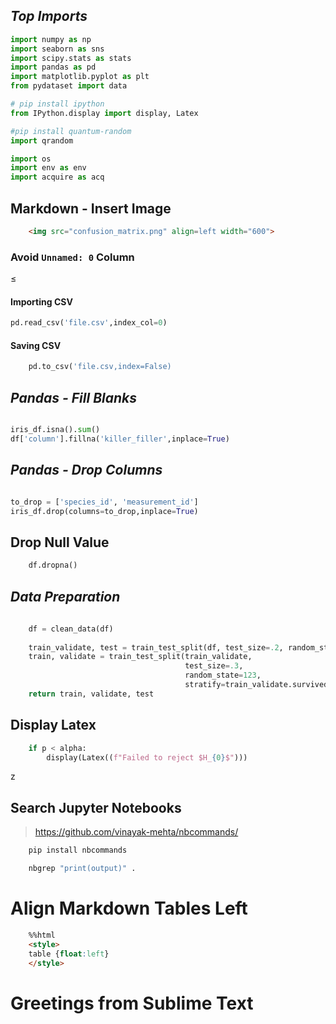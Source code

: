 ## _Top Imports_
```python
import numpy as np
import seaborn as sns
import scipy.stats as stats
import pandas as pd
import matplotlib.pyplot as plt
from pydataset import data

# pip install ipython
from IPython.display import display, Latex

#pip install quantum-random
import qrandom

import os
import env as env
import acquire as acq
```

## Markdown - Insert Image
```html
	<img src="confusion_matrix.png" align=left width="600">
```

### Avoid `Unnamed: 0` Column
≤
#### Importing CSV
```python
pd.read_csv('file.csv',index_col=0)
```
#### Saving CSV
```python
	pd.to_csv('file.csv,index=False)
```
## _Pandas - Fill Blanks_


```python

iris_df.isna().sum()
df['column'].fillna('killer_filler',inplace=True)

```
## _Pandas - Drop Columns_

```python

to_drop = ['species_id', 'measurement_id']
iris_df.drop(columns=to_drop,inplace=True)

```
## Drop Null Value
```python
	df.dropna()
```
## _Data Preparation_
```python
	
	df = clean_data(df)
	
	train_validate, test = train_test_split(df, test_size=.2, random_state=123, stratify=df.survived)
	train, validate = train_test_split(train_validate, 
                                       test_size=.3, 
                                       random_state=123, 
                                       stratify=train_validate.survived)
	return train, validate, test
```

## Display Latex
```python
	if p < alpha:
		display(Latex((f"Failed to reject $H_{0}$")))
```
z
## Search Jupyter Notebooks
> https://github.com/vinayak-mehta/nbcommands/

```bash
	pip install nbcommands
```

```bash
	nbgrep "print(output)" .
```

# Align Markdown Tables Left
```html
	%%html
	<style>
	table {float:left}
	</style>
```
# Greetings from Sublime Text